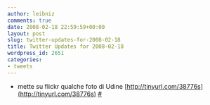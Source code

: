 ```yaml
---
author: leibniz
comments: true
date: 2008-02-18 22:59:59+00:00
layout: post
slug: twitter-updates-for-2008-02-18
title: Twitter Updates for 2008-02-18
wordpress_id: 2651
categories:
- tweets
---
```



	
  * mette su flickr qualche foto di Udine [http://tinyurl.com/38776s](http://tinyurl.com/38776s) [#](http://twitter.com/leibniz/statuses/725245762)


